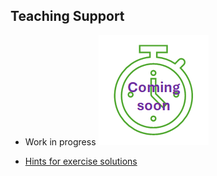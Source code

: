 ## Teaching Support

* Work in progress ![work in progress](images/comingSoon.png "work in progress")

* [Hints for exercise solutions](SolutionHints)
